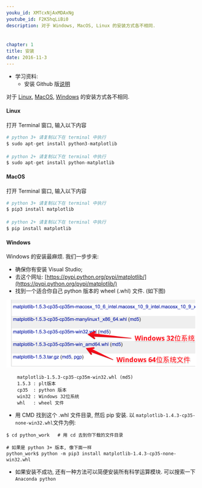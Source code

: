 ```yaml
---
youku_id: XMTcxNjAxMDAxNg
youtube_id: F2K5hqLiBi0
description: 对于 Windows, MacOS, Linux 的安装方式各不相同.


chapter: 1
title: 安装
date: 2016-11-3
---
```

* 学习资料:
  * 安装 Github 版[说明](https://github.com/MorvanZhou/tutorials/blob/master/matplotlibTUT/plt2_install.py)

对于 [Linux](#linux), [MacOS](#mac), [Windows](#windows) 的安装方式各不相同. 

#### Linux

<a name="linux"></a>

打开 Terminal 窗口, 输入以下内容

```python
# python 3+ 请复制以下在 terminal 中执行
$ sudo apt-get install python3-matplotlib

# python 2+ 请复制以下在 terminal 中执行
$ sudo apt-get install python-matplotlib
```

#### MacOS

<a name="mac"></a>

打开 Terminal 窗口, 输入以下内容

```python
# python 3+ 请复制以下在 terminal 中执行
$ pip3 install matplotlib

# python 2+ 请复制以下在 terminal 中执行
$ pip install matplotlib
```

#### Windows

<a name="windows"></a>

Windows 的安装最麻烦. 我们一步步来:

* 确保你有安装 Visual Studio;
* 去这个网址: [https://pypi.python.org/pypi/matplotlib/](https://pypi.python.org/pypi/matplotlib/)
* 找到一个适合你自己 python 版本的 wheel (.whl) 文件. (如下图) 

<img class= "course-image" src="/static/results/plt/1_2_1.png">

```
    matplotlib-1.5.3-cp35-cp35m-win32.whl (md5)
    1.5.3 : plt版本
    cp35  : python 版本
    win32 : Windows 32位系统
    whl   : wheel 文件 
```

* 用 CMD 找到这个 .whl 文件目录, 然后 pip 安装. 以 `matplotlib-1.4.3-cp35-none-win32.whl`文件为例:

```shell
$ cd python_work   # 用 cd 去到你下载的文件目录

# 如果是 python 3+ 版本, 像下面一样
python_work$ python -m pip3 install matplotlib-1.4.3-cp35-none-win32.whl
```

* 如果安装不成功, 还有一种方法可以简便安装所有科学运算模块. 可以搜索一下 `Anaconda python` 